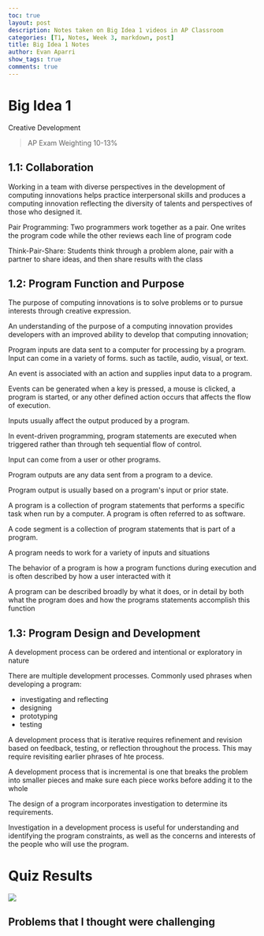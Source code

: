 ```yaml
---
toc: true
layout: post
description: Notes taken on Big Idea 1 videos in AP Classroom
categories: [T1, Notes, Week 3, markdown, post]
title: Big Idea 1 Notes
author: Evan Aparri
show_tags: true
comments: true
---
```


# Big Idea 1
Creative Development
> AP Exam Weighting 10-13%

## 1.1: Collaboration

Working in a team with diverse perspectives in the development of computing innovations helps practice interpersonal skills and produces a computing innovation reflecting the diversity of talents and perspectives of those who designed it.

Pair Programming: Two programmers work together as a pair. One writes the program code while the other reviews each line of program code

Think-Pair-Share: Students think through a problem alone, pair with a partner to share ideas, and then share results with the class

## 1.2: Program Function and Purpose

The purpose of computing innovations is to solve problems or to pursue interests through creative expression.

An understanding of the purpose of a computing innovation provides developers with an improved ability to develop that computing innovation;

Program inputs are data sent to a computer for processing by a program. Input can come in a variety of forms. such as tactile, audio, visual, or text.

An event is associated with an action and supplies input data to a program.

Events can be generated when a key is pressed, a mouse is clicked, a program is started, or any other defined action occurs that affects the flow of execution.

Inputs usually affect the output produced by a program.

In event-driven programming, program statements are executed when triggered rather than through teh sequential flow of control.

Input can come from a user or other programs.

Program outputs are any data sent from a program to a device.

Program output is usually based on a program's input or prior state.

A program is a collection of program statements that performs a specific task when run by a computer. A program is often referred to as software.

A code segment is a collection of program statements that is part of a program.

A program needs to work for a variety of inputs and situations

The behavior of a program is how a program functions during execution and is often described by how a user interacted with it

A program can be described broadly by what it does, or in detail by both what the program does and how the programs statements accomplish this function

## 1.3: Program Design and Development

A development process can be ordered and intentional or exploratory in nature

There are multiple development processes. Commonly used phrases when developing a program:
- investigating and reflecting
- designing
- prototyping
- testing

A development process that is iterative requires refinement and revision based on feedback, testing, or reflection throughout the process. This may require revisiting earlier phrases of hte process.

A development process that is incremental is one that breaks the problem into smaller pieces and make sure each piece works before adding it to the whole

The design of a program incorporates investigation to determine its requirements.

Investigation in a development process is useful for understanding and identifying the program constraints, as well as the concerns and interests of the people who will use the program.

# Quiz Results

![]({{site.baseurl}}/images/apcsp-quiz.png)

## Problems that I thought were challenging

